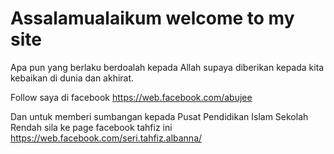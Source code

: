 # Assalamualaikum welcome to my site 

Apa pun yang berlaku berdoalah kepada Allah supaya diberikan kepada kita kebaikan di dunia dan akhirat.

Follow saya di facebook https://web.facebook.com/abujee

Dan untuk memberi sumbangan kepada Pusat Pendidikan Islam Sekolah Rendah sila ke page facebook tahfiz ini https://web.facebook.com/seri.tahfiz.albanna/
